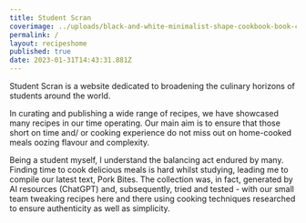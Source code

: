 ```yaml
---
title: Student Scran
coverimage: ../uploads/black-and-white-minimalist-shape-cookbook-book-cover.jpg
permalink: /
layout: recipeshome
published: true
date: 2023-01-31T14:43:31.881Z
---
```

Student Scran is a website dedicated to broadening the culinary horizons of students around the world.

In curating and publishing a wide range of recipes, we have showcased many recipes in our time operating. Our main aim is to ensure that those short on time and/ or cooking experience do not miss out on home-cooked meals oozing flavour and complexity.

Being a student myself, I understand the balancing act endured by many. Finding time to cook delicious meals is hard whilst studying, leading me to compile our latest text, Pork Bites. The collection was, in fact, generated by AI resources (ChatGPT) and, subsequently, tried and tested - with our small team tweaking recipes here and there using cooking techniques researched to ensure authenticity as well as simplicity.